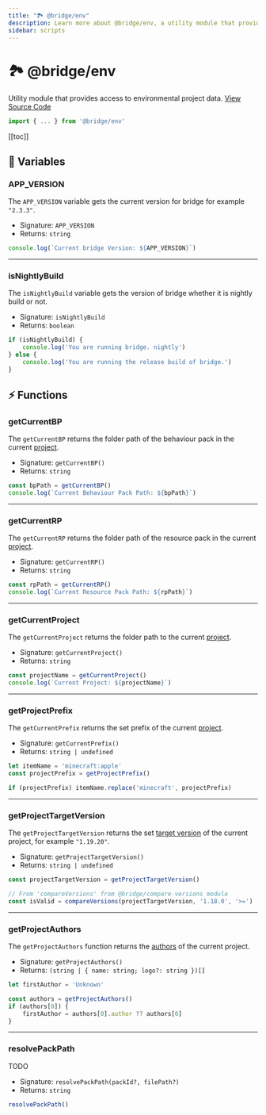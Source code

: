 ```yaml
---
title: "🏞️ @bridge/env"
description: Learn more about @bridge/env, a utility module that provides access to environmental project data.
sidebar: scripts
---
```


# 🏞️ @bridge/env

Utility module that provides access to environmental project data.
[View Source Code](https://github.com/bridge-core/editor/blob/main/src/components/Extensions/Scripts/Modules/env.ts)

```js
import { ... } from '@bridge/env'
```

[[toc]]

## 💼 Variables

### APP_VERSION
The `APP_VERSION` variable gets the current version for bridge for example `"2.3.3"`.

- Signature: `APP_VERSION`
- Returns: `string`

```js
console.log(`Current bridge Version: ${APP_VERSION}`)
```

---

### isNightlyBuild
The `isNightlyBuild` variable gets the version of bridge whether it is nightly build or not.

- Signature: `isNightlyBuild`
- Returns: `boolean`

```js
if (isNightlyBuild) {
    console.log('You are running bridge. nightly')
} else {
    console.log('You are running the release build of bridge.')
}
```

## ⚡ Functions

### getCurrentBP

The `getCurrentBP` returns the folder path of the behaviour pack in the current [project](/guide/misc/project-types/index.html).

- Signature: `getCurrentBP()`
- Returns: `string`

```js
const bpPath = getCurrentBP()
console.log(`Current Behaviour Pack Path: ${bpPath}`)
```

---

### getCurrentRP

The `getCurrentRP` returns the folder path of the resource pack in the current [project](/guide/misc/project-types/index.html).

- Signature: `getCurrentRP()`
- Returns: `string`

```js
const rpPath = getCurrentRP()
console.log(`Current Resource Pack Path: ${rpPath}`)
```

---

### getCurrentProject

The `getCurrentProject` returns the folder path to the current [project](/guide/misc/project-types/index.html).

- Signature: `getCurrentProject()`
- Returns: `string`

```js
const projectName = getCurrentProject()
console.log(`Current Project: ${projectName}`)
```

---

### getProjectPrefix

The `getCurrentPrefix` returns the set prefix of the current [project](/guide/misc/project-types/index.html).

- Signature: `getCurrentPrefix()`
- Returns: `string | undefined`

```js
let itemName = 'minecraft:apple'
const projectPrefix = getProjectPrefix()

if (projectPrefix) itemName.replace('minecraft', projectPrefix)
```

---

### getProjectTargetVersion

The `getProjectTargetVersion` returns the set [target version](/guide/misc/project-config.html#targetversion) of the current project, for example `"1.19.20"`.

- Signature: `getProjectTargetVersion()`
- Returns: `string | undefined`

```js
const projectTargetVersion = getProjectTargetVersion()

// From 'compareVersions' from @bridge/compare-versions module
const isValid = compareVersions(projectTargetVersion, '1.18.0', '>=')
```

---

### getProjectAuthors

The `getProjectAuthors` function returns the [authors](/guide/misc/project-config.html#authors) of the current project.

- Signature: `getProjectAuthors()`
- Returns: `(string | { name: string; logo?: string })[]`

```js
let firstAuthor = 'Unknown'

const authors = getProjectAuthors()
if (authors[0]) {
    firstAuthor = authors[0].author ?? authors[0]
}
```

---

### resolvePackPath

TODO

- Signature: `resolvePackPath(packId?, filePath?)`
- Returns: `string`

```js
resolvePackPath()
```
